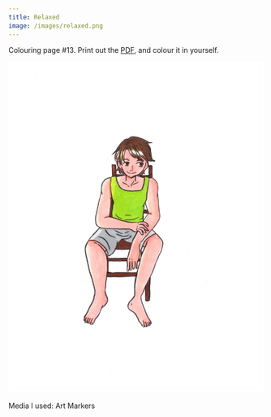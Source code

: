 ```yaml
---
title: Relaxed
image: /images/relaxed.png
---
```

Colouring page #13. Print out the [PDF], and colour it in yourself.

![png]

Media I used: Art Markers

[png]: /images/relaxed.png
[PDF]: /images/relaxed.pdf
